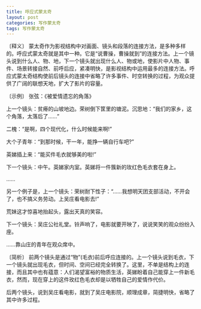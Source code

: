 ```yaml
---
title: 呼应式蒙太奇
layout: post
categories: 写作蒙太奇
tags: 写作蒙太奇
---
```


〔释义〕 蒙太奇作为影视结构中对画面、镜头和段落的连接方法，是多种多样的。呼应式蒙太奇就是其中一种。它是“说曹操，曹操就到”的连接方法。上一个镜头说到什么人、物、地，下一个镜头就出现什么人、物或地，使影片中人物、事件、场景转接自然、前呼后应，紧凑明快，是影视结构中运用最多的连接方法。呼应式蒙太奇结构使前后镜头的连接中省略了许多事件、时空转换的过程，为观众提供了广阔的联想天地，扩大了影片的容量。

〔示例〕 张弦：《被爱情遗忘的角落》

上一个镜头：贫瘠的山坡地边。荣树倒下筐里的塘泥。沉思地：“我们的家乡，这个角落，太落后了……”

二槐：“是啊，四个现代化，什么时候能来啊!”

大个子青年：“到那时候，干一年，能挣一辆自行车吧?”

英娣插上来：“能买件毛衣就够美的啦!”

下一个镜头：中午。英娣家内室。英娣将一件簇新的玫红色毛衣套在身上。

……

另一个例子是，上一个镜头：荣树耐下性子：“……我想明天团支部活动，不开会了，也不搞义务劳动。上吴庄看电影去!”

荒妹这才惊喜地抬起头，露出天真的笑容。

下一个镜头：吴庄公社礼堂。铃声响了，电影就要开映了，说说笑笑的观众纷纷入座。

……靠山庄的青年在观众席中。

〔简析〕 前两个镜头是通过“物”(毛衣)前后呼应连接的。上一个镜头说到毛衣，下一个镜头就出现毛衣，但时间、空间已经完全转换了。这里，不单是结构上的连接，而且其中也有蕴意：人们渴望富裕的物质生活，英娣盼着自己能穿上一件新毛衣，然而，现在穿上的这件玫红色毛衣却是以牺牲自己的爱情作代价。

后两个镜头，说到吴庄看电影，就到了吴庄电影院，顺理成章，简捷明快，省略了其中许多过程。 